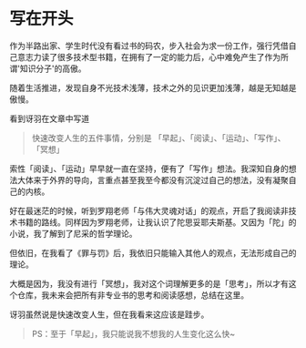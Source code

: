 # 写在开头
作为半路出家、学生时代没有看过书的码农，步入社会为求一份工作，强行凭借自己意志力读了很多技术型书籍，在拥有了一定的能力后，心中难免产生了作为所谓'知识分子'的高傲。

随着生活推进，发现自身不光技术浅薄，技术之外的见识更加浅薄，越是无知越是傲慢。

看到讶羽在文章中写道
> 快速改变人生的五件事情，分别是 「早起」、「阅读」、「运动」、「写作」、「冥想」

索性「阅读」、「运动」早早就一直在坚持，便有了「写作」想法。我深知自身的想法大体来于外界的导向，言重点甚至我至今都没有沉淀过自己的想法，没有凝聚自己的内核。

好在最迷茫的时候，听到罗翔老师「与伟大灵魂对话」的观点，开启了我阅读非技术书籍的路线。同样因为罗翔老师，让我认识了陀思妥耶夫斯基。又因为「陀」的小说，我了解到了尼采的哲学理论。

但依旧，在我看了《罪与罚》后，我依旧只能输入其他人的观点，无法形成自己的理论。

大概是因为，我没有进行「冥想」，我对这个词理解更多的是「思考」，所以才有这个仓库，我未来会把所有非专业书的思考和阅读感想，总结在这里。

讶羽虽然说是快速改变人生，但在我看来这应该是跬步。

> PS：至于「早起」，我只能说我不想我的人生变化这么快~